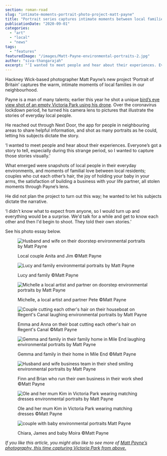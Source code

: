 ```yaml
---
section: roman-road
slug: "intimate-moments-portrait-photo-project-matt-payne"
title: "Portrait series captures intimate moments between local families"
publicationDate: "2020-09-01"
categories: 
  - "art"
  - "local"
  - "news"
tags: 
  - "features"
featuredImage: "/images/Matt-Payne-environmental-portraits-2.jpg"
author: "siva-thangarajah"
excerpt: "‘I wanted to meet people and hear about their experiences. Everyone’s got a story to tell, especially during this strange period, so I wanted to capture those stories visually.’"
---
```


Hackney Wick-based photographer Matt Payne’s new project ‘Portrait of Britain’ captures the warm, intimate moments of local families in our neighbourhood.

Payne is a man of many talents; earlier this year he shot a unique [bird’s eye view shot of an empty Victoria Park using his drone](https://romanroadlondon.com/aerial-photography-victoria-park-matt-payne/). Over the coronavirus lockdown period, he turned his camera lens to pictures that illustrate the stories of everyday local people.

He reached out through Next Door, the app for people in neighbouring areas to share helpful information, and shot as many portraits as he could, letting his subjects dictate the story. 

‘I wanted to meet people and hear about their experiences. Everyone’s got a story to tell, especially during this strange period, so I wanted to capture those stories visually.’ 

What emerged were snapshots of local people in their everyday environments, and moments of familial love between local residents; couples who cut each other’s hair, the joy of holding your baby in your arms, the satisfaction of building a business with your life partner, all stolen moments through Payne’s lens. 

He did not plan the project to turn out this way; he wanted to let his subjects dictate the narrative. 

‘I didn't know what to expect from anyone, so I would turn up and everything would be a surprise. We'd talk for a while and get to know each other and then I'd begin to shoot. They told their own stories.’

See his photo essay below.

<figure>

![Husband and wife on their doorstep environmental portraits by Matt Payne](/images/Matt-Payne-environmental-portraits-13.jpg)

<figcaption>

Local couple Anita and Jim ©️Matt Payne

</figcaption>

</figure>

<figure>

![Lucy and family environmental portraits by Matt Payne](/images/Matt-Payne-environmental-portraits-23.jpg)

<figcaption>

Lucy and family ©️Matt Payne

</figcaption>

</figure>

<figure>

![Michelle a local artist and partner on doorstep environmental portraits by Matt Payne](/images/Matt-Payne-environmental-portraits-15.jpg)

<figcaption>

Michelle, a local artist and partner Pete ©️Matt Payne

</figcaption>

</figure>

<figure>

![Couple cutting each other's hair on their houseboat on Regent's Canal laughing environmental portraits by Matt Payne](/images/Matt-Payne-environmental-portraits-8-1024x683.jpg)

<figcaption>

Emma and Anna on their boat cutting each other's hair on Regent's Canal ©️Matt Payne

</figcaption>

</figure>

<figure>

![Gemma and family in their family home in Mile End laughing environmental portraits by Matt Payne](/images/Matt-Payne-environmental-portraits-5-1024x683.jpg)

<figcaption>

Gemma and family in their home in Mile End ©️Matt Payne

</figcaption>

</figure>

<figure>

![Husband and wife business team in their shed smiling environmental portraits by Matt Payne](/images/Matt-Payne-environmental-portraits-7-1024x641.jpg)

<figcaption>

Finn and Brian who run their own business in their work shed ©️Matt Payne

</figcaption>

</figure>

<figure>

![Ole and her mum Kim in Victoria Park wearing matching dresses environmental portraits by Matt Payne](/images/Matt-Payne-environmental-portraits-21.jpg)

<figcaption>

Ole and her mum Kim in Victoria Park wearing matching dresses ©️Matt Payne

</figcaption>

</figure>

<figure>

![couple with baby environmental portraits Matt Payne](/images/Matt-Payne-environmental-portraits-3-1024x683.jpg)

<figcaption>

Chiara, James and baby Moira ©️Matt Payne

</figcaption>

</figure>

_If you like this article, you might also like to see more of_ [_Matt Payne’s photography, this time capturing Victoria Park from above._](https://romanroadlondon.com/aerial-photography-victoria-park-matt-payne/)
